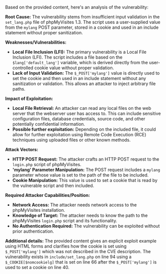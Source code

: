 Based on the provided content, here's an analysis of the vulnerability:

**Root Cause:**
The vulnerability stems from insufficient input validation in the `set_lang.php` file of phpMyVisites 1.3. The script uses a user-supplied value from the `mylang` POST parameter, stored in a cookie and used in an include statement without proper sanitization.

**Weaknesses/Vulnerabilities:**
- **Local File Inclusion (LFI):** The primary vulnerability is a Local File Inclusion (LFI). The script includes a file based on the `$lang['default_lang']` variable, which is derived directly from the user-controlled cookie value without proper validation.
- **Lack of Input Validation:** The `$_POST['mylang']` value is directly used to set the cookie and then used in an include statement without any sanitization or validation. This allows an attacker to inject arbitrary file paths.

**Impact of Exploitation:**
- **Local File Retrieval:** An attacker can read any local files on the web server that the webserver user has access to. This can include sensitive configuration files, database credentials, source code, and other potentially confidential information.
- **Possible further exploitation:** Depending on the included file, it could allow for further exploitation using Remote Code Execution (RCE) techniques using uploaded files or other known methods.

**Attack Vectors:**
- **HTTP POST Request:** The attacker crafts an HTTP POST request to the `login.php` script of phpMyVisites.
- **'mylang' Parameter Manipulation:** The POST request includes a `mylang` parameter whose value is set to the path of the file to be included.
- **Cookie Manipulation:** This value is used to set a cookie that is read by the vulnerable script and then included.

**Required Attacker Capabilities/Position:**
- **Network Access:** The attacker needs network access to the phpMyVisites installation.
- **Knowledge of Target:** The attacker needs to know the path to the phpMyVisites `login.php` script and its functionality.
- **No Authentication Required:** The vulnerability can be exploited without prior authentication.

**Additional details:**
The provided content gives an explicit exploit example using HTML forms and clarifies how the cookie is set using `$_POST['mylang']` which was not described in the CVE description. The vulnerability exists in `include/set_lang.php` on line 94 using a `$_COOKIE[$nomcookielg]` that is set on line 66 after the `$_POST['mylang']` is used to set a cookie on line 40.